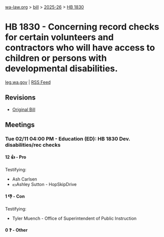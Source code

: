 [wa-law.org](/) > [bill](/bill/) > [2025-26](/bill/2025-26/) > [HB 1830](/bill/2025-26/hb/1830/)

# HB 1830 - Concerning record checks for certain volunteers and contractors who will have access to children or persons with developmental disabilities.
[leg.wa.gov](https://app.leg.wa.gov/billsummary?BillNumber=1830&Year=2025&Initiative=false) | [RSS Feed](./rss.xml)

## Revisions
* [Original Bill](1/)

## Meetings
### Tue 02/11 04:00 PM - Education (ED): HB 1830 Dev. disabilities/rec checks
#### 12 👍 - Pro
Testifying:
* Ash Carlsen
* 💵Ashley Sutton - HopSkipDrive

#### 1 👎 - Con
Testifying:
* Tyler Muench - Office of Superintendent of Public Instruction

#### 0 ❓ - Other
